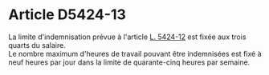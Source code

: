 # Article D5424-13

  
La limite d'indemnisation prévue à l'article [L. 5424-12][1] est fixée aux trois quarts du salaire.   
Le nombre maximum d'heures de travail pouvant être indemnisées est fixé à neuf heures par jour dans la limite de quarante-cinq heures par semaine.

 [1]: /affichCodeArticle.do?cidTexte=LEGITEXT000006072050&idArticle=LEGIARTI000006903891&dateTexte=&categorieLien=cid